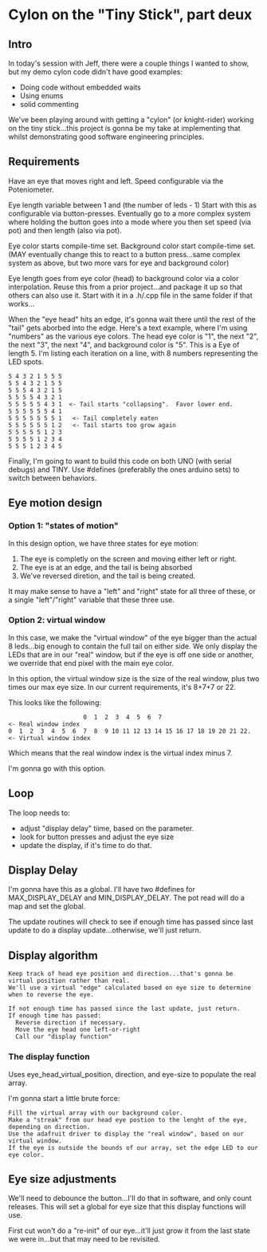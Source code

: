 # Cylon on the "Tiny Stick", part deux

## Intro

In today's session with Jeff, there were a couple things I wanted to show, but my demo cylon code didn't have good examples:
* Doing code without embedded waits
* Using enums
* solid commenting

We've been playing around with getting a "cylon" (or knight-rider) working on the tiny stick...this project is gonna be my take at implementing that whilst demonstrating good software engineering principles.

## Requirements
Have an eye that moves right and left.
Speed configurable via the Poteniometer.

Eye length variable between 1 and (the number of leds - 1)
Start with this as configurable via button-presses.
Eventually go to a more complex system where holding the button goes into a mode where you then set speed (via pot) and then length (also via pot).

Eye color starts compile-time set.
Background color start compile-time set. 
(MAY eventually change this to react to a button press...same complex system as above, but two more vars for eye and background color)

Eye length goes from eye color (head) to background color via a color interpolation.  Reuse this from a prior project...and package it up so that others can also use it.  Start with it in a .h/.cpp file in the same folder if that works...

When the "eye head" hits an edge, it's gonna wait there until the rest of the "tail" gets aborbed into the edge.  Here's a text example, where I'm using "numbers" as the various eye colors.  The head eye color is "1", the next "2", the next "3", the next "4", and background color is "5".  This is a Eye of length 5.  I'm listing each iteration on a line, with 8 numbers representing the LED spots.


```
5 4 3 2 1 5 5 5
5 5 4 3 2 1 5 5
5 5 5 4 3 2 1 5
5 5 5 5 4 3 2 1
5 5 5 5 5 4 3 1  <- Tail starts "collapsing".  Favor lower end.
5 5 5 5 5 5 4 1
5 5 5 5 5 5 5 1   <- Tail completely eaten
5 5 5 5 5 5 1 2   <- Tail starts too grow again
5 5 5 5 5 1 2 3
5 5 5 5 1 2 3 4
5 5 5 1 2 3 4 5
```

Finally, I'm going to want to build this code on both UNO (with serial debugs) and TINY.  Use #defines (preferablly the ones arduino sets) to switch between behaviors.

## Eye motion design
### Option 1:  "states of motion"
In this design option, we have three states for eye motion:
1) The eye is completly on the screen and moving either left or right.
2) The eye is at an edge, and the tail is being absorbed
3) We've reversed diretion, and the tail is being created.

It may make sense to have a "left" and "right" state for all three of these, or a single "left"/"right" variable that these three use.  

### Option 2:  virtual window
In this case, we make the "virtual window" of the eye bigger than the actual 8 leds...big enough to contain the full tail on either side.  We only display the LEDs that are in our "real" window, but if the eye is off one side or another, we override that end pixel with the main eye color.

In this option, the virtual window size is the size of the real window, plus two times our max eye size.  In our current requirements, it's 8+7+7 or 22.

This looks like the following:
```
                     0  1  2  3  4  5  6  7                            <- Real window index
0  1  2  3  4  5  6  7  8  9 10 11 12 13 14 15 16 17 18 19 20 21 22.   <- Virtual window index
```
Which means that the real window index is the virtual index minus 7.  

I'm gonna go with this option.

## Loop
The loop needs to:  
* adjust "display delay" tiime, based on the parameter.
* look for button presses and adjust the eye size
* update the display, if it's time to do that.

## Display Delay
I'm gonna have this as a global.  I'll have two #defines for MAX_DISPLAY_DELAY and MIN_DISPLAY_DELAY.  The pot read will do a map and set the global.

The update routines will check to see if enough time has passed since last update to do a display update...otherwise, we'll just return.

## Display algorithm
```
Keep track of head eye position and direction...that's gonna be virtual position rather than real.
We'll use a virtual "edge" calculated based on eye size to determine when to reverse the eye.

If not enough time has passed since the last update, just return.
If enough time has passed:
  Reverse direction if necessary.
  Move the eye head one left-or-right
  Call our "display function"
```
### The display function
Uses eye_head_virtual_position, direction, and eye-size to populate the real array.

I'm gonna start a little brute force:
```
Fill the virtual array with our background color.
Make a "streak" from our head eye postion to the lenght of the eye, depending on direction.
Use the adafruit driver to display the "real window", based on our virtual window.
If the eye is outside the bounds of our array, set the edge LED to our eye color.
```

## Eye size adjustments
We'll need to debounce the button...I'll do that in software, and only count releases.  This will set a global for eye size that this display functions will use.  

First cut won't do a "re-init" of our eye...it'll just grow it from the last state we were in...but that may need to be revisited.


